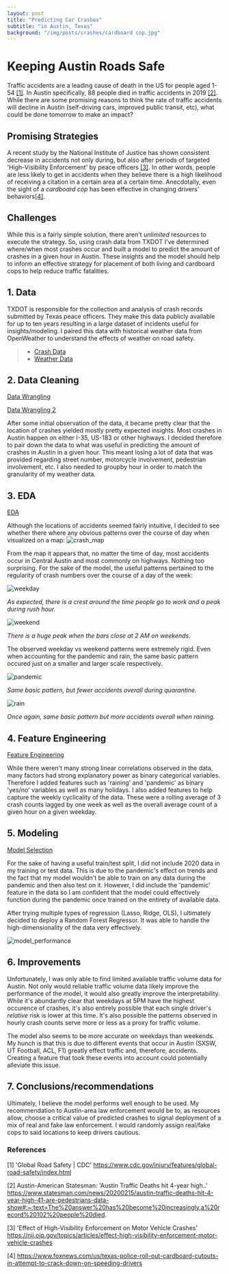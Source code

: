 ```yaml
---
layout: post
title: "Predicting Car Crashes"
subtitle: "in Austin, Texas"
background: "/img/posts/crashes/cardboard cop.jpg"
---
```


# Keeping Austin Roads Safe
Traffic accidents are a leading cause of death in the US for people aged 1-54 [[1]](#1). In Austin specifically, 88 people died in traffic accidents in 2019 [[2]](#2). While there are some promising reasons to think the rate of traffic accidents will decline in Austin (self-driving cars, improved public transit, etc), what could be done tomorrow to make an impact?

## Promising Strategies
A recent study by the National Institute of Justice has shown consistent decrease in accidents not only during, but also after periods of targeted 'High-Visibility Enforcement' by peace officers [[3]](#3). In other words, people are less likely to get in accidents when they believe there is a high likelihood of receiving a citation in a certain area at a certain time. Anecdotally, even the sight of a *cardboard cop* has been effective in changing drivers' behaviors[[4]](#4).

## Challenges
While this is a fairly simple solution, there aren't *unlimited* resources to execute the strategy. So, using crash data from TXDOT I've determined where/when most crashes occur and built a model to predict the amount of crashes in a given hour in Austin. These insights and the model should help to inform an effective strategy for placement of both living and cardboard cops to help reduce traffic fatalities.

## 1. Data
TXDOT is responsible for the collection and analysis of crash records submitted by Texas peace officers. They make this data publicly available for up to ten years resulting in a large dataset of incidents useful for insights/modeling. I paired this data with historical weather data from OpenWeather to understand the effects of weather on road safety.
> * [Crash Data](https://www.txdot.gov/government/enforcement/crash-statistics.html)
> * [Weather Data](https://openweathermap.org/api/statistics-api)

## 2. Data Cleaning
[Data Wrangling](https://github.com/JacksonPeoples/Springboard/blob/master/CapstoneTwo/DataWrangling.ipynb)

[Data Wrangling 2](https://github.com/JacksonPeoples/Springboard/blob/master/CapstoneTwo/DataWranglingFinal.ipynb)

After some initial observation of the data, it became pretty clear that the location of crashes yielded mostly pretty expected insights. Most crashes in Austin happen on either I-35, US-183 or other highways. I decided therefore to pair down the data to what was useful in predicting the amount of crashes in Austin in a given hour. This meant losing a lot of data that was provided regarding street number, motorcycle involvement, pedestrian involvement, etc. I also needed to groupby hour in order to match the granularity of my weather data.

## 3. EDA
[EDA](https://github.com/JacksonPeoples/Springboard/blob/master/CapstoneTwo/EDA.ipynb)

Although the locations of accidents seemed fairly intuitive, I decided to see whether there where any obvious patterns over the course of day when visualized on a map:
![crash_map](/img/posts/crashes/crash_map.png)

From the map it appears that, no matter the time of day, most accidents occur in Central Austin and most commonly on highways. Nothing too surprising.
For the sake of the model, the useful patterns pertained to the regularity of crash numbers over the course of a day of the week:

![weekday](/img/posts/crashes/weekdaycrashes.png)

*As expected, there is a crest around the time people go to work and a peak during rush hour.*

![weekend](/img/posts/crashes/weekendcrashes.png)

*There is a huge peak when the bars close at 2 AM on weekends.*

The observed weekday vs weekend patterns were extremely rigid. Even when accounting for the pandemic and rain, the same basic pattern occured just on a smaller and larger scale respectively.

![pandemic](/img/posts/crashes/pancrash.png)

*Same basic pattern, but fewer accidents overall during quarantine.*

![rain](/img/posts/crashes/raincrash.png)

*Once again, same basic pattern but more accidents overall when raining.*

## 4. Feature Engineering
[Feature Engineering](https://github.com/JacksonPeoples/Springboard/blob/master/CapstoneTwo/FeatureEngineering.ipynb)

While there weren't many strong linear correlations observed in the data, many factors had strong explanatory power as binary categorical variables. Therefore I added features such as 'raining' and 'pandemic' as binary 'yes/no' variables as well as many holidays. I also added features to help capture the weekly cyclicality of the data. These were a rolling average of 3 crash counts lagged by one week as well as the overall average count of a given hour on a given weekday.

## 5. Modeling
[Model Selection](https://github.com/JacksonPeoples/Springboard/blob/master/CapstoneTwo/Model-Selection-Optimization.ipynb)

For the sake of having a useful train/test split, I did not include 2020 data in my training or test data. This is due to the pandemic's effect on trends and the fact that my model wouldn't be able to train on any data during the pandemic and then also test on it. However, I did include the 'pandemic' feature in the data so I am confident that the model could effectively function during the pandemic once trained on the entirety of available data.

After trying multiple types of regression (Lasso, Ridge, OLS), I ultimately decided to deploy a Random Forest Regressor. It was able to handle the high-dimensionality of the data very effectively. 

![model_performance](/img/posts/crashes/model_perf.png)

## 6. Improvements

Unfortunately, I was only able to find limited available traffic volume data for Austin. Not only would reliable traffic volume data likely improve the performance of the model, it would also greatly improve the interpretability. While it's abundantly clear that weekdays at 5PM have the highest occurence of crashes, it's also entirely possible that each single driver's *relative* risk is lower at this time. It's also possible the patterns observed in hourly crash counts serve more or less as a proxy for traffic volume.

The model also seems to be more accurate on weekdays than weekends. My hunch is that this is due to different events that occur in Austin (SXSW, UT Football, ACL, F1) greatly effect traffic and, therefore, accidents. Creating a feature that took these events into account could potentially alleviate this issue.

## 7. Conclusions/recommendations

Ultimately, I believe the model performs well enough to be used. My recommendation to Austin-area law enforcement would be to, as resources allow, choose a critical value of predicted crashes to signal deployment of a mix of real and fake law enforcement. I would randomly assign real/fake cops to said locations to keep drivers cautious.

### References

<a id="1">[1]</a>
'Global Road Safety | CDC' https://www.cdc.gov/injury/features/global-road-safety/index.html

<a id="2">[2]</a>
Austin-American Statesman: 'Austin Traffic Deaths hit 4-year high..' https://www.statesman.com/news/20200215/austin-traffic-deaths-hit-4-year-high-41-are-pedestrians-data-show#:~:text=The%20answer%20has%20become%20increasingly,a%20record%20102%20people%20died.

<a id="3">[3]</a>
'Effect of High-Visibility Enforcement on Motor Vehicle Crashes' https://nij.ojp.gov/topics/articles/effect-high-visibility-enforcement-motor-vehicle-crashes

<a id="4">[4]</a>
https://www.foxnews.com/us/texas-police-roll-out-cardboard-cutouts-in-attempt-to-crack-down-on-speeding-drivers